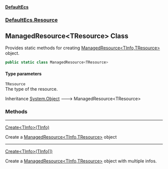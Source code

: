 #### [DefaultEcs](DefaultEcs.md 'DefaultEcs')
### [DefaultEcs.Resource](DefaultEcs.md#DefaultEcs_Resource 'DefaultEcs.Resource')
## ManagedResource&lt;TResource&gt; Class
Provides static methods for creating [ManagedResource&lt;TInfo,TResource&gt;](ManagedResource_TInfo_TResource_.md 'DefaultEcs.Resource.ManagedResource&lt;TInfo,TResource&gt;') object.  
```csharp
public static class ManagedResource<TResource>
```
#### Type parameters
<a name='DefaultEcs_Resource_ManagedResource_TResource__TResource'></a>
`TResource`  
The type of the resource.
  

Inheritance [System.Object](https://docs.microsoft.com/en-us/dotnet/api/System.Object 'System.Object') &#129106; ManagedResource&lt;TResource&gt;  
### Methods

***
[Create&lt;TInfo&gt;(TInfo)](ManagedResource_TResource__Create_TInfo_(TInfo).md 'DefaultEcs.Resource.ManagedResource&lt;TResource&gt;.Create&lt;TInfo&gt;(TInfo)')

Create a [ManagedResource&lt;TInfo,TResource&gt;](ManagedResource_TInfo_TResource_.md 'DefaultEcs.Resource.ManagedResource&lt;TInfo,TResource&gt;') object  

***
[Create&lt;TInfo&gt;(TInfo[])](ManagedResource_TResource__Create_TInfo_(TInfo__).md 'DefaultEcs.Resource.ManagedResource&lt;TResource&gt;.Create&lt;TInfo&gt;(TInfo[])')

Create a [ManagedResource&lt;TInfo,TResource&gt;](ManagedResource_TInfo_TResource_.md 'DefaultEcs.Resource.ManagedResource&lt;TInfo,TResource&gt;') object with multiple infos.  
